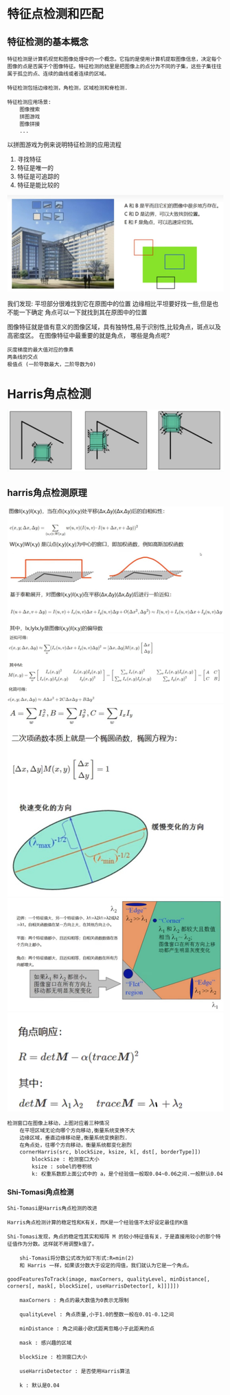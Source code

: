 # 特征点检测和匹配
## 特征检测的基本概念

    特征检测是计算机视觉和图像处理中的一个概念。它指的是使用计算机提取图像信息，决定每个图像的点是否属于个图像特征。特征检测的结里是把图像上的点分为不同的子集，这些子集往往属于孤立的点、连续的曲线或者连续的区域。

    特征检测包括边缘检测，角检测，区域检测和脊检测.

    特征检测应用场景:
        图像搜索
        拼图游戏
        图像拼接
        ...

以拼图游戏为例来说明特征检测的应用流程
1. 寻找特征
2. 特征是唯一的
3. 特征是可追踪的
4. 特征是能比较的

![这是图片](./img/拼图1.jpg "Magic Gardens")

我们发现:
    平坦部分很难找到它在原图中的位置
    边缘相比平坦要好找一些,但是也不能一下确定
    角点可以一下就找到其在原图中的位置

图像特征就是值有意义的图像区域，具有独特性,易于识别性,比较角点，斑点以及高密度区。
在图像特征中最重要的就是角点， 哪些是角点呢?

    灰度梯度的最大值对应的像素
    两条线的交点
    极值点 (一阶导数最大，二阶导数为0)

# Harris角点检测
![这是图片](./img/Harris.jpg "Magic Gardens")

## harris角点检测原理
![这是图片](./img/Harris原理.jpg "Magic Gardens")
![这是图片](./img/Harris原理1.jpg "Magic Gardens")
![这是图片](./img/Harris原理2.jpg "Magic Gardens")
![这是图片](./img/Harris原理3.jpg "Magic Gardens")
![这是图片](./img/Harris原理4.jpg "Magic Gardens")

    检测窗口在图像上移动，上图对应着三种情况
        在平坦区域无论向哪个方向移动,衡量系统变换不大
        边缘区域，垂直边缘移动是,衡量系统变换剧烈.
        在角点处，往哪个方向移动，衡量系统都变化剧烈
        cornerHarris(src, blockSize, ksize, k[, dst[, borderType]])
            blockSize : 检测窗口大小
            ksize : sobel的卷积核
            k: 权重系数即上面公式中的 a，是个经验值一般取0.04~0.06之间.一般默认0.04

### Shi-Tomasi角点检测
    Shi-Tomasi是Harris角点检测的改进
    
    Harris角点检测计算的稳定性和K有关，而K是一个经验值不太好设定最佳的K值
    
    Shi-Tomasi发现，角点的稳定性其实和矩阵 M 的较小特征值有关，于是直接用较小的那个特征值作为分数。这样就不用调整k值了。

        shi-Tomasi将分数公式改为如下形式:R=min(2)
        和 Harris 一样，如果该分数大于设定的闯值，我们就认为它是一个角点。
        
    goodFeaturesToTrack(image, maxCorners, qualityLevel, minDistance[, corners[, mask[, blockSize[, useHarrisDetector[, k]]]]])

        maxCorners : 角点的最大数值为0表示无限制

        qualityLevel : 角点质量,小于1.0的整数一般在0.01-0.1之间

        minDistance : 角之间最小欧式距离忽略小于此距离的点

        mask : 感兴趣的区域

        blockSize : 检测窗口大小

        useHarrisDetector : 是否使用Harris算法
        
        k : 默认是0.04